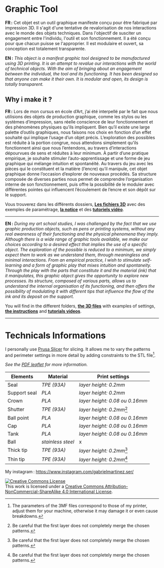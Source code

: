 # Graphic Tool

**FR&#8201;:** Cet objet est un outil graphique manifeste conçu pour être fabriqué par impression 3D.  Il s'agit d'une tentative de revalorisation de nos interactions avec le monde des objets techniques. Dans l'objectif de susciter un engagement entre l'individu, l'outil et son fonctionnement. Il a été conçu pour que chacun puisse se l'approprier. Il est modulaire et ouvert, sa conception est totalement transparente.

**EN&#8201;:** *This object is a manifest graphic tool designed to be manufactured using 3D printing.  It is an attempt to revalue our interactions with the world of technical objects. With the aim of bringing about an engagement between the individual, the tool and its functioning. It has been designed so that anyone can make it their own. It is modular and open, its design is totally transparent.*

## Why i make it ? </br>

**FR&#8201;:** Lors de mon cursus en école d’Art, j’ai été interpellé par le fait que nous utilisions des objets de production graphique, comme les stylos ou les systèmes d’impression, sans réelle conscience de leur fonctionnement et des phénomènes physiques qu’ils impliquent. Bien qu’il existe une large palette d’outils graphiques, nous faisons nos choix en fonction d’un effet souhaité qui implique l’usage d’un objet précis. L’exploration des possibles est réduite à la portion congrue, nous attendons simplement qu’ils fonctionnent ainsi que nous l’entendons, au travers d’interactions dépourvues de sens et réduites à leur minimum. À partir d’une pratique empirique, je souhaite stimuler l’auto-apprentissage et une forme de jeu graphique qui mélange intuition et spontanéité. Au travers du jeu avec les pièces qui le constituent et la matière (l’encre) qu’il manipule, cet objet graphique donne l’occasion d’explorer de nouveaux procédés. Sa structure composée de diverses parties nous permet de comprendre l’organisation interne de son fonctionnement, puis offre la possibilité de le moduler avec différentes pointes qui influencent l’écoulement de l’encre et son dépôt sur le support. 

Vous trouverez dans les différents dossiers, **[Les fichiers 3D](https://github.com/gabrielmartinezservili/Graphic-Tool/tree/main/Graphic%20tool/3D%20files%20%28STL%29)** avec des exemples de paramétrage, **[la notice](https://github.com/gabrielmartinezservili/Graphic-Tool/blob/main/Graphic%20tool/Instructions%20and%20Tutorials/Notice_FR.pdf)** et des **[tutoriels vidéo](https://github.com/gabrielmartinezservili/Graphic-Tool/blob/main/Graphic%20tool/Instructions%20and%20Tutorials/Tutorials%20%28Video%29.md)**.

---

**EN&#8201;:** *During my art school studies, I was challenged by the fact that we use graphic production objects, such as pens or printing systems, without any real awareness of their functioning and the physical phenomena they imply. Although there is a wide range of graphic tools available, we make our choices according to a desired effect that implies the use of a specific object. The exploration of the possible is reduced to a minimum, we simply expect them to work as we understand them, through meaningless and minimal interactions. From an empirical practice, I wish to stimulate self-learning and a form of graphic play that mixes intuition and spontaneity. Through the play with the parts that constitute it and the material (ink) that it manipulates, this graphic object gives the opportunity to explore new processes. Its structure, composed of various parts, allows us to understand the internal organisation of its functioning, and then offers the possibility of modulating it with different tips that influence the flow of the ink and its deposit on the support.*



You will find in the different folders, **[the 3D files](https://github.com/gabrielmartinezservili/Graphic-Tool/tree/main/Graphic%20tool/3D%20files%20%28STL%29)** with examples of settings, **[the instructions]([https://github.com/gabrielmartinezservili/Graphic-Tool/blob/main/Graphic%20tool/Instructions%20and%20Tutorials/Notice.pdf](https://github.com/gabrielmartinezservili/Graphic-Tool/blob/main/Graphic%20tool/Instructions%20and%20Tutorials/Notice_EN.pdf))** and **[tutorials videos](https://github.com/gabrielmartinezservili/Graphic-Tool/blob/main/Graphic%20tool/Instructions%20and%20Tutorials/Tutorials%20%28Video%29.md)**.

---

# Technicals Informations

I personally use [Prusa Slicer](https://www.prusa3d.com/fr/page/prusaslicer_424/) for slicing. It allows me to vary the patterns and perimeter settings in more detail by adding constraints to the STL file[^1]. 

*See the [PDF leaflet](https://github.com/gabrielmartinezservili/Graphic-Tool/blob/main/Graphic%20tool/Instructions%20and%20Tutorials/Notice_EN.pdf) for more information.*

|Elements       |Material             | Print settings   |
|----------------|-------------------|----------------
|  Seal         |  *TPE *(93A)**      |*layer height: 0.2mm*
|Support seal   |   *PLA*             |*layer height: 0.2mm*
|Crown       |   *PLA*             |*layer height: 0.08 ou 0.16mm*
|Shutter      |   *TPE *(93A)**     |*layer height: 0.2mm*[^2]
|Ball point |  *PLA*              | *layer height: 0.08 ou 0.16mm*
|Cap         |    *PLA*            |*layer height: 0.08 ou 0.16mm*
|Tank         |    *PLA*            |*layer height: 0.08 ou 0.16mm*
|Ball           |    *stainless steel*            |x
|Thick tip   |   *TPE *(93A)**     |*layer height: 0.2mm*[^2]
|Thin tip    |    *TPE *(93A)**    |*layer height: 0.2mm*[^2]

[^1]: The parameters of the 3MF files correspond to those of my printer, adjust them for your machine, otherwise it may damage it or even cause breakdowns.

[^2]:  Be careful that the first layer does not completely merge the chosen patterns.




My instagram&#8201;: https://www.instagram.com/gabrielmartinez.ser/

<a rel="license" href="http://creativecommons.org/licenses/by-nc-sa/4.0/"><img alt="Creative Commons License" style="border-width:0" src="https://i.creativecommons.org/l/by-nc-sa/4.0/88x31.png" /></a><br />This work is licensed under a <a rel="license" href="http://creativecommons.org/licenses/by-nc-sa/4.0/">Creative Commons Attribution-NonCommercial-ShareAlike 4.0 International License</a>.


